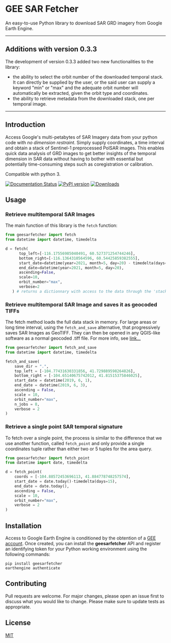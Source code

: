 # GEE SAR Fetcher

An easy-to-use Python library to download SAR GRD imagery from Google Earth Engine.

---

## Additions with version 0.3.3

The development of version 0.3.3 added two new functionalities to the library:

- the ability to select the orbit number of the downloaded temporal stack. It can directly be supplied by the user, or the said user can supply a keyword "min" or "max" and the adequate orbit number will automatically be extracted, given the orbit type and coordinates.
- the ability to retrieve metadata from the downloaded stack, one per temporal image.

---

## Introduction

Access Google's multi-petabytes of SAR Imagery data from your python code with _no dimension restraint_. Simply supply coordinates, a time interval and obtain a stack of Sentinel-1 preprocessed PolSAR images.
This enables quick data analysis of GRD images to get better insights of the temporal dimension in SAR data without having to bother with essential but potentially time-consuming steps such as coregistration or calibration.

Compatible with python 3.

[![Documentation Status](https://readthedocs.org/projects/gee-sar-fetcher/badge/?version=latest)](https://gee-sar-fetcher.readthedocs.io/en/latest/?badge=latest)
[![PyPI version](https://badge.fury.io/py/geesarfetcher.svg)](https://badge.fury.io/py/geesarfetcher)
[![Downloads](https://pepy.tech/badge/geesarfetcher)](https://pepy.tech/project/geesarfetcher)

## Usage

### Retrieve multitemporal SAR Images

The main function of this library is the `fetch` function:

```python
from geesarfetcher import fetch
from datetime import datetime, timedelta

d = fetch(
      top_left=[-116.17556985040491, 60.527371254744246],
      bottom_right=[-116.1364310564596, 60.54425859382555],
      start_date=datetime(year=2021, month=5, day=20) - timedelta(days=365),
      end_date=datetime(year=2021, month=5, day=20),
      ascending=False,
      scale=10,
      orbit_number="max",
      verbose=2
   ) # returns a dictionnary with access to the data through the 'stack' keyword and to its timestamps through the 'timestamps' keyword

```

### Retrieve multitemporal SAR Image and saves it as geocoded TIFFs

The fetch method loads the full data stack in memory. For large areas or long time interval, using the `fetch_and_save` alternative, that progressively saves SAR Images as GeoTIFF. They can then be opened in any QGIS-like software as a normal geocoded .tiff file. For more info, see [link...](https://gee-sar-fetcher.readthedocs.io/en/latest/pages/documentation.html#geesarfetcher.fetch_and_save)

```python
from geesarfetcher import fetch_and_save
from datetime import datetime, timedelta

fetch_and_save(
    save_dir = ".",
    top_left = [-104.77431630331856, 41.729889598264826],
    bottom_right = [-104.65140675742012, 41.81515375846025],
    start_date = datetime(2019, 6, 1),
    end_date = datetime(2019, 6, 3),
    ascending = False,
    scale = 10,
    orbit_number="max",
    n_jobs = 8,
    verbose = 2
)
```

### Retrieve a single point SAR temporal signature

To fetch over a single point, the process is similar to the difference that we use another function, called `fetch_point` and only provide a single coordinates tuple rather than either two or 5 tuples for the area query.

```python
from geesarfetcher import fetch_point
from datetime import date, timedelta

d = fetch_point(
    coords = [-104.88572453696113, 41.884778748257574],
    start_date = date.today()-timedelta(days=15),
    end_date = date.today(),
    ascending = False,
    scale = 10,
    orbit_number="max",
    verbose = 2
)
```

## Installation

Access to Google Earth Engine is conditioned by the obtention of a [GEE account](https://earthengine.google.com/).
Once created, you can install the **geesarfetcher** API and register an identifying token for your Python working environment using the following commands:

```
pip install geesarfetcher
earthengine authenticate
```

## Contributing

Pull requests are welcome. For major changes, please open an issue first to discuss what you would like to change.
Please make sure to update tests as appropriate.

## License

[MIT](https://choosealicense.com/licenses/mit/)
